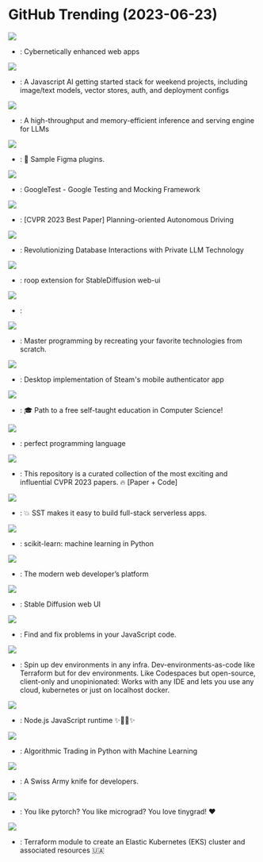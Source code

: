 # GitHub Trending (2023-06-23)

![](https://img.shields.io/badge/JavaScript-New%2038-green?style=flat-square&logo=appveyor)
- [](https://github.comundefined): Cybernetically enhanced web apps

![](https://img.shields.io/badge/TypeScript-New%20567-green?style=flat-square&logo=appveyor)
- [](https://github.comundefined): A Javascript AI getting started stack for weekend projects, including image/text models, vector stores, auth, and deployment configs

![](https://img.shields.io/badge/Python-New%20214-green?style=flat-square&logo=appveyor)
- [](https://github.comundefined): A high-throughput and memory-efficient inference and serving engine for LLMs

![](https://img.shields.io/badge/TypeScript-New%2034-green?style=flat-square&logo=appveyor)
- [](https://github.comundefined): 🔌 Sample Figma plugins.

![](https://img.shields.io/badge/C%2B%2B-New%2069-green?style=flat-square&logo=appveyor)
- [](https://github.comundefined): GoogleTest - Google Testing and Mocking Framework

![](https://img.shields.io/badge/Python-New%20111-green?style=flat-square&logo=appveyor)
- [](https://github.comundefined): [CVPR 2023 Best Paper] Planning-oriented Autonomous Driving

![](https://img.shields.io/badge/Python-New%2083-green?style=flat-square&logo=appveyor)
- [](https://github.comundefined): Revolutionizing Database Interactions with Private LLM Technology

![](https://img.shields.io/badge/Python-New%20107-green?style=flat-square&logo=appveyor)
- [](https://github.comundefined): roop extension for StableDiffusion web-ui

![](https://img.shields.io/badge/TypeScript-New%2041-green?style=flat-square&logo=appveyor)
- [](https://github.comundefined): 

![](https://img.shields.io/badge/none-New%20180-green?style=flat-square&logo=appveyor)
- [](https://github.comundefined): Master programming by recreating your favorite technologies from scratch.

![](https://img.shields.io/badge/C%23-New%2071-green?style=flat-square&logo=appveyor)
- [](https://github.comundefined): Desktop implementation of Steam's mobile authenticator app

![](https://img.shields.io/badge/none-New%20224-green?style=flat-square&logo=appveyor)
- [](https://github.comundefined): 🎓 Path to a free self-taught education in Computer Science!

![](https://img.shields.io/badge/none-New%20287-green?style=flat-square&logo=appveyor)
- [](https://github.comundefined): perfect programming language

![](https://img.shields.io/badge/Python-New%2021-green?style=flat-square&logo=appveyor)
- [](https://github.comundefined): This repository is a curated collection of the most exciting and influential CVPR 2023 papers. 🔥 [Paper + Code]

![](https://img.shields.io/badge/TypeScript-New%20234-green?style=flat-square&logo=appveyor)
- [](https://github.comundefined): 💥 SST makes it easy to build full-stack serverless apps.

![](https://img.shields.io/badge/Python-New%2029-green?style=flat-square&logo=appveyor)
- [](https://github.comundefined): scikit-learn: machine learning in Python

![](https://img.shields.io/badge/TypeScript-New%2034-green?style=flat-square&logo=appveyor)
- [](https://github.comundefined): The modern web developer’s platform

![](https://img.shields.io/badge/Python-New%20280-green?style=flat-square&logo=appveyor)
- [](https://github.comundefined): Stable Diffusion web UI

![](https://img.shields.io/badge/JavaScript-New%207-green?style=flat-square&logo=appveyor)
- [](https://github.comundefined): Find and fix problems in your JavaScript code.

![](https://img.shields.io/badge/Go-New%20132-green?style=flat-square&logo=appveyor)
- [](https://github.comundefined): Spin up dev environments in any infra. Dev-environments-as-code like Terraform but for dev environments. Like Codespaces but open-source, client-only and unopinionated: Works with any IDE and lets you use any cloud, kubernetes or just on localhost docker.

![](https://img.shields.io/badge/JavaScript-New%2023-green?style=flat-square&logo=appveyor)
- [](https://github.comundefined): Node.js JavaScript runtime ✨🐢🚀✨

![](https://img.shields.io/badge/Python-New%2010-green?style=flat-square&logo=appveyor)
- [](https://github.comundefined): Algorithmic Trading in Python with Machine Learning

![](https://img.shields.io/badge/C%23-New%2082-green?style=flat-square&logo=appveyor)
- [](https://github.comundefined): A Swiss Army knife for developers.

![](https://img.shields.io/badge/Python-New%20790-green?style=flat-square&logo=appveyor)
- [](https://github.comundefined): You like pytorch? You like micrograd? You love tinygrad! ❤️

![](https://img.shields.io/badge/HCL-New%2012-green?style=flat-square&logo=appveyor)
- [](https://github.comundefined): Terraform module to create an Elastic Kubernetes (EKS) cluster and associated resources 🇺🇦

